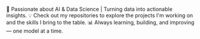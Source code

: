 🚀 Passionate about AI & Data Science | Turning data into actionable insights.
💡 Check out my repositories to explore the projects I'm working on and the skills I bring to the table.
📊 Always learning, building, and improving — one model at a time.
